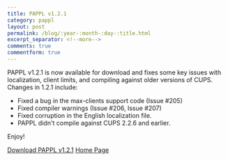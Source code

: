 ```yaml
---
title: PAPPL v1.2.1
category: pappl
layout: post
permalink: /blog/:year-:month-:day-:title.html
excerpt_separator: <!--more-->
comments: true
commentform: true
---
```


PAPPL v1.2.1 is now available for download and fixes some key issues with
localization, client limits, and compiling against older versions of CUPS.
Changes in 1.2.1 include:

- Fixed a bug in the max-clients support code (Issue #205)
- Fixed compiler warnings (Issue #206, Issue #207)
- Fixed corruption in the English localization file.
- PAPPL didn't compile against CUPS 2.2.6 and earlier.

Enjoy!

<a class="btn btn-primary" href="https://github.com/michaelrsweet/pappl/releases/tag/v1.2.1">Download PAPPL v1.2.1</a>
<a class="btn btn-default" href="/pappl/index.html">Home Page</a>
